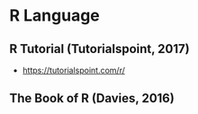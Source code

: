 # R Language


## R Tutorial (Tutorialspoint, 2017)

  - https://tutorialspoint.com/r/

## The Book of R (Davies, 2016)



